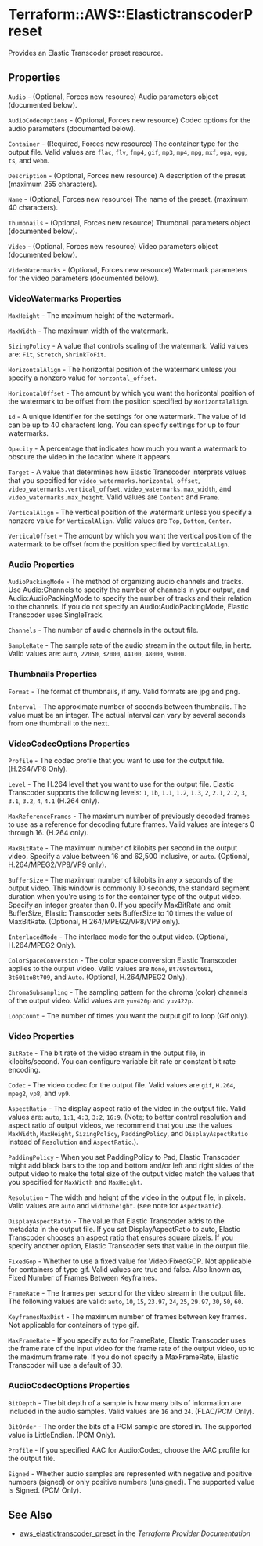 # Terraform::AWS::ElastictranscoderPreset

Provides an Elastic Transcoder preset resource.

## Properties

`Audio` - (Optional, Forces new resource) Audio parameters object (documented below).

`AudioCodecOptions` - (Optional, Forces new resource) Codec options for the audio parameters (documented below).

`Container` - (Required, Forces new resource) The container type for the output file. Valid values are `flac`, `flv`, `fmp4`, `gif`, `mp3`, `mp4`, `mpg`, `mxf`, `oga`, `ogg`, `ts`, and `webm`.

`Description` - (Optional, Forces new resource) A description of the preset (maximum 255 characters).

`Name` - (Optional, Forces new resource) The name of the preset. (maximum 40 characters).

`Thumbnails` - (Optional, Forces new resource) Thumbnail parameters object (documented below).

`Video` - (Optional, Forces new resource) Video parameters object (documented below).

`VideoWatermarks` - (Optional, Forces new resource) Watermark parameters for the video parameters (documented below).

### VideoWatermarks Properties

`MaxHeight` - The maximum height of the watermark.

`MaxWidth` - The maximum width of the watermark.

`SizingPolicy` - A value that controls scaling of the watermark. Valid values are: `Fit`, `Stretch`, `ShrinkToFit`.

`HorizontalAlign` - The horizontal position of the watermark unless you specify a nonzero value for `horzontal_offset`.

`HorizontalOffset` - The amount by which you want the horizontal position of the watermark to be offset from the position specified by `HorizontalAlign`.

`Id` - A unique identifier for the settings for one watermark. The value of Id can be up to 40 characters long. You can specify settings for up to four watermarks.

`Opacity` - A percentage that indicates how much you want a watermark to obscure the video in the location where it appears.

`Target` - A value that determines how Elastic Transcoder interprets values that you specified for `video_watermarks.horizontal_offset`, `video_watermarks.vertical_offset`, `video_watermarks.max_width`, and `video_watermarks.max_height`. Valid values are `Content` and `Frame`.

`VerticalAlign` - The vertical position of the watermark unless you specify a nonzero value for `VerticalAlign`. Valid values are `Top`, `Bottom`, `Center`.

`VerticalOffset` - The amount by which you want the vertical position of the watermark to be offset from the position specified by `VerticalAlign`.

### Audio Properties

`AudioPackingMode` - The method of organizing audio channels and tracks. Use Audio:Channels to specify the number of channels in your output, and Audio:AudioPackingMode to specify the number of tracks and their relation to the channels. If you do not specify an Audio:AudioPackingMode, Elastic Transcoder uses SingleTrack.

`Channels` - The number of audio channels in the output file.

`SampleRate` - The sample rate of the audio stream in the output file, in hertz. Valid values are: `auto`, `22050`, `32000`, `44100`, `48000`, `96000`.

### Thumbnails Properties

`Format` - The format of thumbnails, if any. Valid formats are jpg and png.

`Interval` - The approximate number of seconds between thumbnails. The value must be an integer. The actual interval can vary by several seconds from one thumbnail to the next.

### VideoCodecOptions Properties

`Profile` - The codec profile that you want to use for the output file. (H.264/VP8 Only).

`Level` - The H.264 level that you want to use for the output file. Elastic Transcoder supports the following levels: `1`, `1b`, `1.1`, `1.2`, `1.3`, `2`, `2.1`, `2.2`, `3`, `3.1`, `3.2`, `4`, `4.1` (H.264 only).

`MaxReferenceFrames` - The maximum number of previously decoded frames to use as a reference for decoding future frames. Valid values are integers 0 through 16. (H.264 only).

`MaxBitRate` - The maximum number of kilobits per second in the output video. Specify a value between 16 and 62,500 inclusive, or `auto`. (Optional, H.264/MPEG2/VP8/VP9 only).

`BufferSize` - The maximum number of kilobits in any x seconds of the output video. This window is commonly 10 seconds, the standard segment duration when you're using ts for the container type of the output video. Specify an integer greater than 0. If you specify MaxBitRate and omit BufferSize, Elastic Transcoder sets BufferSize to 10 times the value of MaxBitRate. (Optional, H.264/MPEG2/VP8/VP9 only).

`InterlacedMode` -  The interlace mode for the output video. (Optional, H.264/MPEG2 Only).

`ColorSpaceConversion` - The color space conversion Elastic Transcoder applies to the output video. Valid values are `None`, `Bt709toBt601`, `Bt601toBt709`, and `Auto`. (Optional, H.264/MPEG2 Only).

`ChromaSubsampling` - The sampling pattern for the chroma (color) channels of the output video. Valid values are `yuv420p` and `yuv422p`.

`LoopCount` - The number of times you want the output gif to loop (Gif only).

### Video Properties

`BitRate` - The bit rate of the video stream in the output file, in kilobits/second. You can configure variable bit rate or constant bit rate encoding.

`Codec` - The video codec for the output file. Valid values are `gif`, `H.264`, `mpeg2`, `vp8`, and `vp9`.

`AspectRatio` - The display aspect ratio of the video in the output file. Valid values are: `auto`, `1:1`, `4:3`, `3:2`, `16:9`. (Note; to better control resolution and aspect ratio of output videos, we recommend that you use the values `MaxWidth`, `MaxHeight`, `SizingPolicy`, `PaddingPolicy`, and `DisplayAspectRatio` instead of `Resolution` and `AspectRatio`.).

`PaddingPolicy` - When you set PaddingPolicy to Pad, Elastic Transcoder might add black bars to the top and bottom and/or left and right sides of the output video to make the total size of the output video match the values that you specified for `MaxWidth` and `MaxHeight`.

`Resolution` - The width and height of the video in the output file, in pixels. Valid values are `auto` and `widthxheight`. (see note for `AspectRatio`).

`DisplayAspectRatio` - The value that Elastic Transcoder adds to the metadata in the output file. If you set DisplayAspectRatio to auto, Elastic Transcoder chooses an aspect ratio that ensures square pixels. If you specify another option, Elastic Transcoder sets that value in the output file.

`FixedGop` - Whether to use a fixed value for Video:FixedGOP. Not applicable for containers of type gif. Valid values are true and false. Also known as, Fixed Number of Frames Between Keyframes.

`FrameRate` - The frames per second for the video stream in the output file. The following values are valid: `auto`, `10`, `15`, `23.97`, `24`, `25`, `29.97`, `30`, `50`, `60`.

`KeyframesMaxDist` - The maximum number of frames between key frames. Not applicable for containers of type gif.

`MaxFrameRate` - If you specify auto for FrameRate, Elastic Transcoder uses the frame rate of the input video for the frame rate of the output video, up to the maximum frame rate. If you do not specify a MaxFrameRate, Elastic Transcoder will use a default of 30.

### AudioCodecOptions Properties

`BitDepth` - The bit depth of a sample is how many bits of information are included in the audio samples. Valid values are `16` and `24`. (FLAC/PCM Only).

`BitOrder` - The order the bits of a PCM sample are stored in. The supported value is LittleEndian. (PCM Only).

`Profile` - If you specified AAC for Audio:Codec, choose the AAC profile for the output file.

`Signed` - Whether audio samples are represented with negative and positive numbers (signed) or only positive numbers (unsigned). The supported value is Signed. (PCM Only).


## See Also

* [aws_elastictranscoder_preset](https://www.terraform.io/docs/providers/aws/r/elastictranscoder_preset.html) in the _Terraform Provider Documentation_